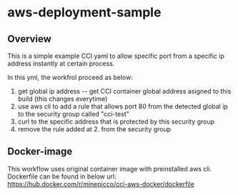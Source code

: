 # aws-deployment-sample

## Overview

This is a simple example CCI yaml to allow specific port from a specific ip address instantly at certain process.

In this yml, the workfrol proceed as below:
1. get global ip address -- get CCI container global address asigned to this build (this changes everytime)
1. use aws cli to add a rule that allows port 80 from the detected global ip to the security group called "cci-test"
1. curl to the specific address that is protected by this security group
1. remove the rule added at 2. from the security group

## Docker-image

This workflow uses original container image with preinstalled aws cli. </br>
Dockerfile can be found in below url:</br>
https://hub.docker.com/r/minepicco/cci-aws-docker/dockerfile
